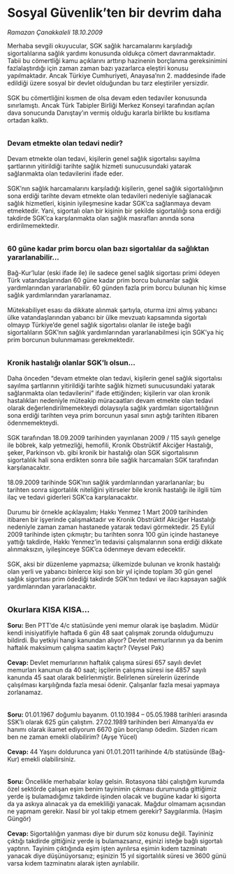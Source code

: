 # Sosyal Güvenlik’ten bir devrim daha

*Ramazan Çanakkaleli 18.10.2009*

<div class="taraf_structure_2col_1zq">
<div class="margen_n">



 <p>Merhaba sevgili okuyucular, SGK sağlık harcamalarını karşıladığı sigortalılarına sağlık yardımı konusunda oldukça cömert davranmaktadır. Tabii bu cömertliği kamu açıklarını arttırıp hazinenin borçlanma gereksinimini fazlalaştırdığı için zaman zaman bazı yazarlarca eleştiri konusu yapılmaktadır. Ancak Türkiye Cumhuriyeti, Anayasa’nın 2. maddesinde ifade edildiği üzere sosyal bir devlet olduğundan bu tarz eleştiriler yersizdir. <br/><br/>SGK bu cömertliğini kısmen de olsa devam eden tedaviler konusunda sınırlamıştı. Ancak Türk Tabipler Birliği Merkez Konseyi tarafından açılan dava sonucunda Danıştay’ın vermiş olduğu kararla birlikte bu kısıtlama ortadan kalktı.<b> <br/><br/><br/><font size="3">Devam etmekte olan tedavi nedir?</font></b> <br/><br/>Devam etmekte olan tedavi, kişilerin genel sağlık sigortalısı sayılma şartlarının yitirildiği tarihte sağlık hizmeti sunucusundaki yatarak sağlanmakta olan tedavilerini ifade eder. <br/><br/>SGK’nın sağlık harcamalarını karşıladığı kişilerin, genel sağlık sigortalılığının sona erdiği tarihte devam etmekte olan tedavileri nedeniyle sağlanacak sağlık hizmetleri, kişinin iyileşmesine kadar SGK’ca sağlanmaya devam etmektedir. Yani, sigortalı olan bir kişinin bir şekilde sigortalılığı sona erdiği takdirde SGK’ca karşılanmakta olan sağlık masrafları anında sona erdirilmemektedir.<b> <br/><br/><br/><font size="3">60 güne kadar prim borcu olan bazı sigortalılar da sağlıktan yararlanabilir...</font></b> <br/><br/>Bağ-Kur’lular (eski ifade ile) ile sadece genel sağlık sigortası primi ödeyen Türk vatandaşlarından 60 güne kadar prim borcu bulunanlar sağlık yardımlarından yararlanabilir. 60 günden fazla prim borcu bulunan hiç kimse sağlık yardımlarından yararlanamaz. <br/><br/>Mütekabiliyet esası da dikkate alınmak şartıyla, oturma izni almış yabancı ülke vatandaşlarından yabancı bir ülke mevzuatı kapsamında sigortalı olmayıp Türkiye’de genel sağlık sigortalısı olanlar ile isteğe bağlı sigortalıların SGK’nın sağlık yardımlarından yararlanabilmesi için SGK’ya hiç prim borcunun bulunmaması gerekmektedir. <b><br/><br/><br/><font size="3">Kronik hastalığı olanlar SGK’lı olsun...</font></b> <br/><br/>Daha önceden “devam etmekte olan tedavi, kişilerin genel sağlık sigortalısı sayılma şartlarının yitirildiği tarihte sağlık hizmeti sunucusundaki yatarak sağlanmakta olan tedavilerini” ifade ettiğinden; kişilerin var olan kronik hastalıkları nedeniyle müteakip müracaatları devam etmekte olan tedavi olarak değerlendirilmemekteydi dolaysıyla sağlık yardımları sigortalılığının sona erdiği tarihten veya prim borcunun yasal sınırı aştığı tarihten itibaren ödenmemekteydi. <br/><br/>SGK tarafından 18.09.2009 tarihinden yayınlanan 2009 / 115 sayılı genelge ile böbrek, kalp yetmezliği, hemofili, Kronik Obstrüktif Akciğer Hastalığı, şeker, Parkinson vb. gibi kronik bir hastalığı olan SGK sigortalısının sigortalılık hali sona erdikten sonra bile sağlık harcamaları SGK tarafından karşılanacaktır. <br/><br/>18.09.2009 tarihinde SGK’nın sağlık yardımlarından yararlananlar; bu tarihten sonra sigortalılık niteliğini yitirseler bile kronik hastalığı ile ilgili tüm ilaç ve tedavi giderleri SGK’ca karşılanacaktır. <br/><br/>Durumu bir örnekle açıklayalım; Hakkı Yenmez 1 Mart 2009 tarihinden itibaren bir işyerinde çalışmaktadır ve Kronik Obstrüktif Akciğer Hastalığı nedeniyle zaman zaman hastanede yatarak tedavi görmektedir. 25 Eylül 2009 tarihinde işten çıkmıştır; bu tarihten sonra 100 gün içinde hastaneye yattığı takdirde, Hakkı Yenmez’in tedavisi çalışmalarının sona erdiği dikkate alınmaksızın, iyileşinceye SGK’ca ödenmeye devam edecektir. <br/><br/>SGK, aksi bir düzenleme yapmazsa; ülkemizde bulunan ve kronik hastalığı olan yerli ve yabancı binlerce kişi son bir yıl içinde toplam 30 gün genel sağlık sigortası prim ödediği takdirde SGK’nın tedavi ve ilacı kapsayan sağlık yardımlarından yararlanacaktır.<b> <br/><br/><br/><font size="4">Okurlara KISA KISA... <br/></font><br/>Soru:</b> Ben PTT’de 4/c statüsünde yeni memur olarak işe başladım. Müdür kendi inisiyatifiyle haftada 6 gün 48 saat çalışmak zorunda olduğumuzu bildirdi. Bu yetkiyi hangi kanundan alıyor? Devlet memurlarının ya da benim haftalık maksimum çalışma saatim kaçtır? (Veysel Pak)<b> <br/><br/>Cevap: </b>Devlet memurlarının haftalık çalışma süresi 657 sayılı devlet memurları kanunun da 40 saat; işçilerin çalışma süresi ise 4857 sayılı kanunda 45 saat olarak belirlenmiştir. Belirlenen sürelerin üzerinde çalışılması karşılığında fazla mesai ödenir. Çalışanlar fazla mesai yapmaya zorlanamaz.<b> <br/><br/><br/>Soru: </b>01.01.1967 doğumlu bayanım. 01.10.1984 – 05.05.1988 tarihleri arasında SSK’lı olarak 625 gün çalıştım. 27.02.1989 tarihinden beri Almanya’da ev hanımı olarak ikamet ediyorum 6670 gün borçlanıp ödedim. Sizden ricam ben ne zaman emekli olabilirim? (Ayşe Yücel)<b> <br/><br/>Cevap: </b>44 Yaşını doldurunca yani 01.01.2011 tarihinde 4/b statüsünde (Bağ-Kur) emekli olabilirsiniz.<b> <br/><br/><br/>Soru:</b> Öncelikle merhabalar kolay gelsin. Rotasyona tâbi çalıştığım kurumda özel sektörde çalışan eşim benim tayinimin çıkması durumunda gittiğimiz yerde iş bulamadığımız takdirde işinden olacak ve bugüne kadar ki sigorta da ya askıya alınacak ya da emekliliği yanacak. Mağdur olmamam açısından ne yapmam gerekir. Nasıl bir yol takip etmem gerekir? Saygılarımla. (Haşim Güngör)<b> <br/><br/>Cevap: </b>Sigortalılığın yanması diye bir durum söz konusu değil. Tayininiz çıktığı takdirde gittiğiniz yerde iş bulamazsanız, eşinizi isteğe bağlı sigortalı yaptırın. Tayinim çıktığında eşim işten ayrılırsa eşimin kıdem tazminatı yanacak diye düşünüyorsanız; eşinizin 15 yıl sigortalılık süresi ve 3600 günü varsa kıdem tazminatını alarak işten ayrılabilir.</p>
<br/>
<br/>
<br/>



<br/>


<div id="taraf_not">
</div>

</div>


</div>
